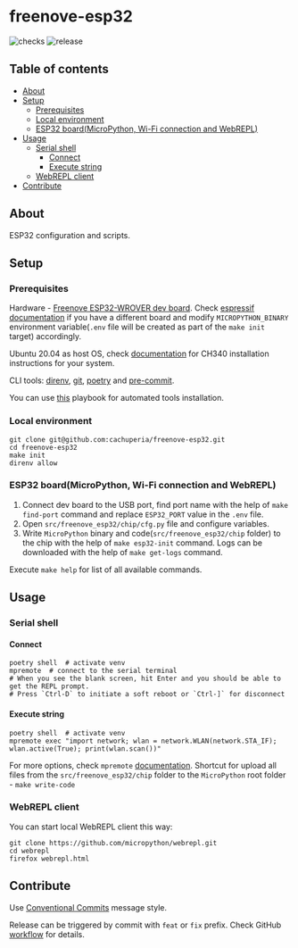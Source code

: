 # freenove-esp32
![checks][checks] ![release][release]
## Table of contents
* [About](#about)
* [Setup](#setup)
  * [Prerequisites](#prerequisites)
  * [Local environment](#local-environment)
  * [ESP32 board(MicroPython, Wi-Fi connection and WebREPL)](#esp32-boardmicropython-wi-fi-connection-and-webrepl)
* [Usage](#usage)
  * [Serial shell](#serial-shell)
    * [Connect](#connect)
    * [Execute string](#execute-string)
  * [WebREPL client](#webrepl-client)
* [Contribute](#contribute)

## About

ESP32 configuration and scripts.

## Setup

### Prerequisites

Hardware - [Freenove ESP32-WROVER dev board][board]. Check [espressif documentation][esp32] if you
have a different board and modify `MICROPYTHON_BINARY` environment variable(`.env` file will be created as part of the `make init` target) accordingly.

Ubuntu 20.04 as host OS, check [documentation](https://github.com/Freenove/Freenove_Ultimate_Starter_Kit_for_ESP32/blob/master/Python/Python_Tutorial.pdf) for CH340 installation instructions for your system.

CLI tools: [direnv][d], [git][g], [poetry][p] and [pre-commit][pk].

You can use [this][a] playbook for automated tools installation.

### Local environment

```shell
git clone git@github.com:cachuperia/freenove-esp32.git
cd freenove-esp32
make init
direnv allow
```

### ESP32 board(MicroPython, Wi-Fi connection and WebREPL)

1. Connect dev board to the USB port, find port name with the help of `make find-port` command and replace `ESP32_PORT` value in the `.env` file.
2. Open `src/freenove_esp32/chip/cfg.py` file and configure variables.
3. Write `MicroPython` binary and code(`src/freenove_esp32/chip` folder) to the chip with the help of `make esp32-init` command. Logs can be downloaded with the help of `make get-logs` command.

Execute `make help` for list of all available commands.

## Usage

### Serial shell

#### Connect

```shell
poetry shell  # activate venv
mpremote  # connect to the serial terminal
# When you see the blank screen, hit Enter and you should be able to get the REPL prompt.
# Press `Ctrl-D` to initiate a soft reboot or `Ctrl-]` for disconnect
```

#### Execute string

```shell
poetry shell  # activate venv
mpremote exec "import network; wlan = network.WLAN(network.STA_IF); wlan.active(True); print(wlan.scan())"
```

For more options, check `mpremote` [documentation][mpremote]. Shortcut for upload all files from the `src/freenove_esp32/chip` folder to the `MicroPython` root folder - `make write-code`

### WebREPL client

You can start local WebREPL client this way:

```shell
git clone https://github.com/micropython/webrepl.git
cd webrepl
firefox webrepl.html
```

## Contribute

Use [Conventional Commits][cc] message style.

Release can be triggered by commit with `feat` or `fix` prefix. Check GitHub [workflow](.github/workflows/release.yml#L13) for details.


[a]: https://github.com/IaroslavR/ansible-role-server-bootstrap
[cc]: https://www.conventionalcommits.org/en/v1.0.0/
[d]: https://direnv.net/
[g]: https://www.atlassian.com/git/tutorials/install-git
[p]: https://python-poetry.org/docs/#installation
[pk]: https://pre-commit.com/#install

[checks]: https://github.com/cachuperia/freenove-esp32/actions/workflows/checks.yml/badge.svg
[release]: https://github.com/cachuperia/freenove-esp32/actions/workflows/release.yml/badge.svg

[wch]: .github/workflows/checks.yml
[wr]: .github/workflows/release.yml

[board]: https://github.com/Freenove/Freenove_Ultimate_Starter_Kit_for_ESP32
[esp32]: https://www.espressif.com/en/products/socs/esp32
[mpremote]: https://docs.micropython.org/en/latest/reference/mpremote.html
